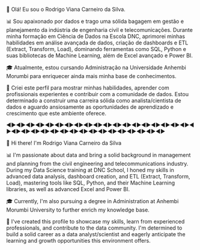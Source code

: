 👋 Olá! Eu sou o Rodrigo Viana Carneiro da Silva.

📊 Sou apaixonado por dados e trago uma sólida bagagem em gestão e planejamento da indústria de engenharia civil e telecomunicações. Durante minha formação em Ciência de Dados na Escola DNC, aprimorei minhas habilidades em análise avançada de dados, criação de dashboards e ETL (Extract, Transform, Load), dominando ferramentas como SQL, Python e suas bibliotecas de Machine Learning, além de Excel avançado e Power BI.

🎓 Atualmente, estou cursando Administração na Universidade Anhembi Morumbi para enriquecer ainda mais minha base de conhecimentos.

🚀 Criei este perfil para mostrar minhas habilidades, aprender com profissionais experientes e contribuir com a comunidade de dados. Estou determinado a construir uma carreira sólida como analista/cientista de dados e aguardo ansiosamente as oportunidades de aprendizado e crescimento que este ambiente oferece.
  
◄►◄►◄►◄►◄►◄►◄►◄►◄►◄►◄►◄►◄►◄►◄►◄►◄►◄►◄►◄►◄►◄►◄►◄►◄►◄►◄►◄►◄►◄►◄►◄►◄►◄►◄►◄►

👋 Hi there! I'm Rodrigo Viana Carneiro da Silva

📊 I'm passionate about data and bring a solid background in management and planning from the civil engineering and telecommunications industry. During my Data Science training at DNC School, I honed my skills in advanced data analysis, dashboard creation, and ETL (Extract, Transform, Load), mastering tools like SQL, Python, and their Machine Learning libraries, as well as advanced Excel and Power BI.

🎓 Currently, I'm also pursuing a degree in Administration at Anhembi Morumbi University to further enrich my knowledge base.

🚀 I've created this profile to showcase my skills, learn from experienced professionals, and contribute to the data community. I'm determined to build a solid career as a data analyst/scientist and eagerly anticipate the learning and growth opportunities this environment offers.
